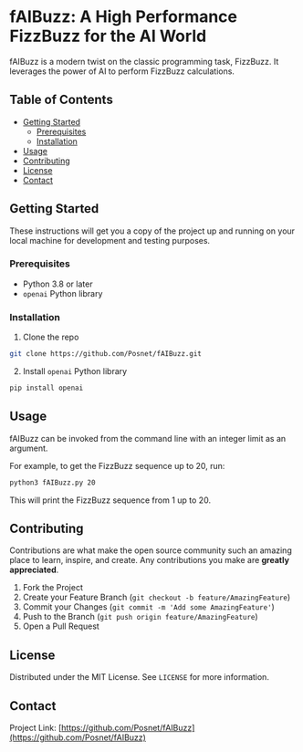# fAIBuzz: A High Performance FizzBuzz for the AI World

fAIBuzz is a modern twist on the classic programming task, FizzBuzz. It leverages the power of AI to perform FizzBuzz calculations.

## Table of Contents

- [Getting Started](#getting-started)
  - [Prerequisites](#prerequisites)
  - [Installation](#installation)
- [Usage](#usage)
- [Contributing](#contributing)
- [License](#license)
- [Contact](#contact)

## Getting Started

These instructions will get you a copy of the project up and running on your local machine for development and testing purposes.

### Prerequisites

- Python 3.8 or later
- `openai` Python library

### Installation

1. Clone the repo
```sh
git clone https://github.com/Posnet/fAIBuzz.git
```
2. Install `openai` Python library
```sh
pip install openai
```

## Usage

fAIBuzz can be invoked from the command line with an integer limit as an argument.

For example, to get the FizzBuzz sequence up to 20, run:

```sh
python3 fAIBuzz.py 20
```

This will print the FizzBuzz sequence from 1 up to 20.

## Contributing

Contributions are what make the open source community such an amazing place to learn, inspire, and create. Any contributions you make are **greatly appreciated**.

1. Fork the Project
2. Create your Feature Branch (`git checkout -b feature/AmazingFeature`)
3. Commit your Changes (`git commit -m 'Add some AmazingFeature'`)
4. Push to the Branch (`git push origin feature/AmazingFeature`)
5. Open a Pull Request

## License

Distributed under the MIT License. See `LICENSE` for more information.

## Contact
Project Link: [https://github.com/Posnet/fAIBuzz](https://github.com/Posnet/fAIBuzz)